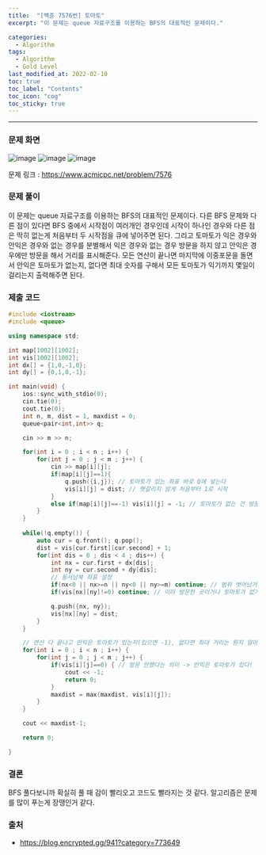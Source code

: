 ```yaml
---
title:  "[백준 7576번] 토마토"
excerpt: "이 문제는 queue 자료구조를 이용하는 BFS의 대표적인 문제이다."

categories:
  - Algorithm
tags:
  - Algorithm
  - Gold Level
last_modified_at: 2022-02-10 
toc: true
toc_label: "Contents"
toc_icon: "cog"
toc_sticky: true
---
```


---


### 문제 화면

![image](https://user-images.githubusercontent.com/54565079/153405796-06d92723-de8b-4aab-a55f-7f16b858e957.png)
![image](https://user-images.githubusercontent.com/54565079/153405820-03792de2-7688-4cf2-aef2-6abc946074e1.png)
![image](https://user-images.githubusercontent.com/54565079/153405869-523c3263-f0a8-45e5-8fb9-878f52e288ba.png)



문제 링크 : <https://www.acmicpc.net/problem/7576> 



### 문제 풀이

이 문제는 queue 자료구조를 이용하는 BFS의 대표적인 문제이다. 다른  BFS 문제와 다른 점이 있다면 BFS 중에서 시작점이 여러개인 경우인데 시작이 하나인 경우와 다른 점은 딱히 없는게 처음부터 두 시작점을 큐에 넣어주면 된다. 그리고 토마토가 익은 경우와 안익은 경우와 없는 경우를 분별해서 익은 경우와 없는 경우 방문을 하지 않고 안익은 경우에만 방문을 해서 거리를 표시해준다. 모든 연산이 끝나면 마지막에 이중포문을 돌면서 안익은 토마토가 없는지, 없다면 최대 숫자를 구해서 모든 토마토가 익기까지 몇일이 걸리는지 출력해주면 된다. 



### 제출 코드

```c++
#include <iostream>
#include <queue>

using namespace std;

int map[1002][1002];
int vis[1002][1002];
int dx[] = {1,0,-1,0};
int dy[] = {0,1,0,-1};

int main(void) {
    ios::sync_with_stdio(0);
    cin.tie(0);
    cout.tie(0);
    int n, m, dist = 1, maxdist = 0;
    queue<pair<int,int>> q;

    cin >> m >> n;

    for(int i = 0 ; i < n ; i++) {
        for(int j = 0 ; j < m ; j++) {
            cin >> map[i][j];
            if(map[i][j]==1){
                q.push({i,j}); // 토마토가 있는 좌표 바로 Q에 넣는다
                vis[i][j] = dist; // 헷갈리지 않게 처음부터 1로 시작
            }
            else if(map[i][j]==-1) vis[i][j] = -1; // 토마토가 없는 건 방문할 필요가 없기에 vis에도 표시해줌
        }
    }
    
    while(!q.empty()) {
        auto cur = q.front(); q.pop();
        dist = vis[cur.first][cur.second] + 1; 
        for(int dis = 0 ; dis < 4 ; dis++) {
            int nx = cur.first + dx[dis];
            int ny = cur.second + dy[dis];
            // 동서남북 좌표 설정
            if(nx<0 || nx>=n || ny<0 || ny>=m) continue; // 범위 벗어났거나
            if(vis[nx][ny]!=0) continue; // 이미 방문한 곳이거나 토마토가 없거나

            q.push({nx, ny});
            vis[nx][ny] = dist;
        }
    }

    // 연산 다 끝나고 안익은 토마토가 있는지(있으면 -1), 없다면 최대 거리는 뭔지 알아내기
    for(int i = 0 ; i < n ; i++) {
        for(int j = 0 ; j < m ; j++) {
            if(vis[i][j]==0) { // 방문 안했다는 의미 -> 안익은 토마토가 있다!
                cout << -1;
                return 0;
            }
            maxdist = max(maxdist, vis[i][j]);
        }
    }

    cout << maxdist-1;

    return 0;

}
```



### 결론

BFS 풀다보니까 확실히 풀 때 감이 빨리오고 코드도 빨라지는 것 같다. 알고리즘은 문제를 많이 푸는게 장땡인거 같다. 



### 출처

- <https://blog.encrypted.gg/941?category=773649>
